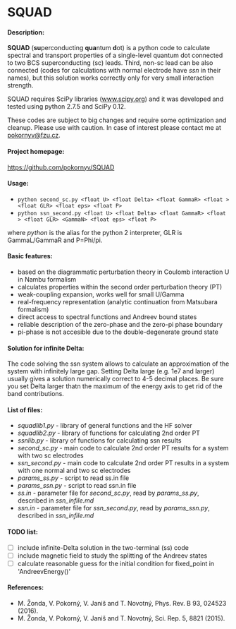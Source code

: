 SQUAD
=====
#### Description:
**SQUAD** (**su**perconducting **qua**ntum **d**ot) is a python code to calculate spectral 
and transport properties of a single-level quantum dot connected to two BCS superconducting (sc) leads.
Third, non-sc lead can be also connected (codes for calculations with normal electrode have *ssn* in their names),
but this solution works correctly only for very small interaction strength.
  
SQUAD requires SciPy libraries (www.scipy.org) and it was developed and tested using python 2.7.5 and SciPy 0.12.  
  
These codes are subject to big changes and require some optimization and cleanup. Please use with caution. 
In case of interest please contact me at pokornyv@fzu.cz.

#### Project homepage:
https://github.com/pokornyv/SQUAD

#### Usage:
- `python second_sc.py <float U> <float Delta> <float GammaR> <float > <float GLR> <float eps> <float P>`  
- `python ssn_second.py <float U> <float Delta> <float GammaR> <float > <float GLR> <GammaN> <float eps> <float P>`  

where *python* is the alias for the python 2 interpreter, GLR is GammaL/GammaR and P=Phi/pi.

#### Basic features:
- based on the diagrammatic perturbation theory in Coulomb interaction U in Nambu formalism  
- calculates properties within the second order perturbation theory (PT)  
- weak-coupling expansion, works well for small U/Gamma  
- real-frequency representation (analytic continuation from Matsubara formalism)  
- direct access to spectral functions and Andreev bound states  
- reliable description of the zero-phase and the zero-pi phase boundary  
- pi-phase is not accesible due to the double-degenerate ground state  

#### Solution for infinite Delta:
The code solving the ssn system allows to calculate an approximation of the system with infinitely large gap. Setting Delta large 
(e.g. 1e7 and larger) usually gives a solution numerically correct to 4-5 decimal places. Be sure you set Delta larger
thatn the maximum of the energy axis to get rid of the band contributions.  

#### List of files:
- *squadlib1.py* - library of general functions and the HF solver  
- *squadlib2.py* - library of functions for calculating 2nd order PT  
- *ssnlib.py* - library of functions for calculating ssn results  
- *second_sc.py* - main code to calculate 2nd order PT results for a system with two sc electrodes  
- *ssn_second.py* - main code to calculate 2nd order PT results in a system with one normal and two
sc electrodes  
- *params_ss.py* - script to read ss.in file  
- *params_ssn.py* - script to read ssn.in file  
- *ss.in* - parameter file for *second_sc.py*, read by *params_ss.py*, described in *ssn_infile.md*  
- *ssn.in* - parameter file for *ssn_second.py*, read by *params_ssn.py*, described in *ssn_infile.md*  

#### TODO list:
- [ ] include infinite-Delta solution in the two-terminal (ss) code
- [ ] include magnetic field to study the splitting of the Andreev states
- [ ] calculate reasonable guess for the initial condition for fixed_point in 'AndreevEnergy()'

#### References:
- M. Žonda, V. Pokorný, V. Janiš and T. Novotný, Phys. Rev. B 93, 024523 (2016).  
- M. Žonda, V. Pokorný, V. Janiš and T. Novotný, Sci. Rep. 5, 8821 (2015).  

